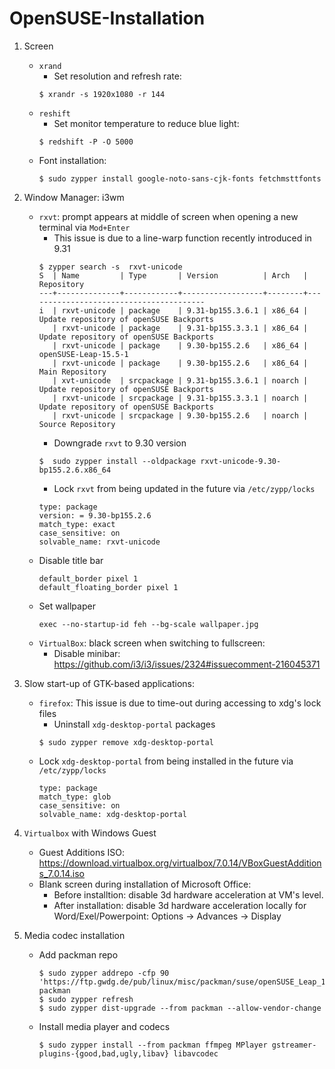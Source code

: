 # OpenSUSE-Installation
1. Screen
   * `xrand`
     * Set resolution and refresh rate:
     ```
     $ xrandr -s 1920x1080 -r 144 
     ```
   * `reshift`
     * Set monitor temperature to reduce blue light:
     ```
     $ redshift -P -O 5000
     ```
   * Font installation: 
     ```
     $ sudo zypper install google-noto-sans-cjk-fonts fetchmsttfonts
     ```
3. Window Manager: i3wm
   * `rxvt`: prompt appears at middle of screen when opening a new terminal via `Mod+Enter`
     * This issue is due to a line-warp function recently introduced in 9.31
     ```
     $ zypper search -s  rxvt-unicode
     S  | Name         | Type       | Version          | Arch   | Repository
     ---+--------------+------------+------------------+--------+----------------------------------------
     i  | rxvt-unicode | package    | 9.31-bp155.3.6.1 | x86_64 | Update repository of openSUSE Backports
        | rxvt-unicode | package    | 9.31-bp155.3.3.1 | x86_64 | Update repository of openSUSE Backports
        | rxvt-unicode | package    | 9.30-bp155.2.6   | x86_64 | openSUSE-Leap-15.5-1
        | rxvt-unicode | package    | 9.30-bp155.2.6   | x86_64 | Main Repository
        | xvt-unicode  | srcpackage | 9.31-bp155.3.6.1 | noarch | Update repository of openSUSE Backports
        | rxvt-unicode | srcpackage | 9.31-bp155.3.3.1 | noarch | Update repository of openSUSE Backports
        | rxvt-unicode | srcpackage | 9.30-bp155.2.6   | noarch | Source Repository
     ```
     * Downgrade `rxvt` to 9.30 version
     ```
     $  sudo zypper install --oldpackage rxvt-unicode-9.30-bp155.2.6.x86_64
     ```
     * Lock `rxvt` from being updated in the future via `/etc/zypp/locks`
     ```
     type: package
     version: = 9.30-bp155.2.6
     match_type: exact
     case_sensitive: on
     solvable_name: rxvt-unicode
     ```
    * Disable title bar
       ```
       default_border pixel 1
       default_floating_border pixel 1
       ```
    *  Set wallpaper
       ```
       exec --no-startup-id feh --bg-scale wallpaper.jpg
       ```  
    * `VirtualBox`: black screen when switching to fullscreen:
      * Disable minibar: https://github.com/i3/i3/issues/2324#issuecomment-216045371
1. Slow start-up of GTK-based applications:
   * `firefox`: This issue is due to time-out during accessing to xdg's lock files
     * Uninstall `xdg-desktop-portal` packages 
     ```
     $ sudo zypper remove xdg-desktop-portal
     ```
   * Lock `xdg-desktop-portal` from being installed in the future via `/etc/zypp/locks`
     ```
     type: package
     match_type: glob
     case_sensitive: on
     solvable_name: xdg-desktop-portal
     ```
3. `Virtualbox` with Windows Guest
   * Guest Additions ISO: https://download.virtualbox.org/virtualbox/7.0.14/VBoxGuestAdditions_7.0.14.iso
   * Blank screen during installation of Microsoft Office:
     * Before installtion: disable 3d hardware acceleration at VM's level.   
     * After installation: disable 3d hardware acceleration locally for Word/Exel/Powerpoint: Options -> Advances -> Display

4. Media codec installation 
   * Add packman repo
     ```
     $ sudo zypper addrepo -cfp 90 'https://ftp.gwdg.de/pub/linux/misc/packman/suse/openSUSE_Leap_15.5/' packman
     $ sudo zypper refresh
     $ sudo zypper dist-upgrade --from packman --allow-vendor-change
     ```
   * Install media player and codecs
     ```
     $ sudo zypper install --from packman ffmpeg MPlayer gstreamer-plugins-{good,bad,ugly,libav} libavcodec
     ```     
